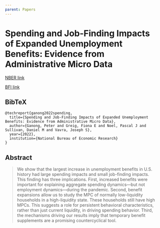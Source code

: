 ```yaml
---
parent: Papers
---
```


# Spending and Job-Finding Impacts of Expanded Unemployment Benefits: Evidence from Administrative Micro Data

[NBER link](https://www.nber.org/papers/w30315)

[BFI link](https://bfi.uchicago.edu/working-paper/spending-and-job-search-impacts-of-expanded-ui/)

## BibTeX
```
@techreport{ganong2022spending,
  title={Spending and Job-Finding Impacts of Expanded Unemployment Benefits: Evidence from Administrative Micro Data},
  author={Ganong, Peter and Greig, Fiona E and Noel, Pascal J and Sullivan, Daniel M and Vavra, Joseph S},
  year={2022},
  institution={National Bureau of Economic Research}
}
```

## Abstract

> We show that the largest increase in unemployment benefits in U.S. history had large spending impacts and small job-finding impacts. This finding has three implications. First, increased benefits were important for explaining aggregate spending dynamics—but not employment dynamics—during the pandemic. Second, benefit expansions allow us to study the MPC of normally low-liquidity households in a high-liquidity state. These households still have high MPCs. This suggests a role for persistent behavioral characteristics, rather than just current liquidity, in driving spending behavior. Third, the mechanisms driving our results imply that temporary benefit supplements are a promising countercyclical tool.


<!--

## My Notes

This paper contains some figures that might be good to mention in teaching.

> estimated one-month MPCs between 26 and 43 cents

(though note such households are suggested to have intrinsically higher MPC than average)


Context
- CARES ACt gave 600 USD per week April-July to unemployed people through the Pandemic Unemployment Assistance program.
    - Also expanded unemployment insurance coverage to more people
    - and extended coverage for people who were already on UI
- CARES PUA expired at the end of July 2020
- Executive order extended coverage with "Lost Wages Assistance", but delays meant those were usually given out in Sept.
- New legislation authorized 300 USD payments Jan-Sept of 2021



Effect on Job-finding is modest. (See figure 3.)
They argue this is because the recession resulted in the job finding rate already being depressed, so the effect of the benefits was relatively small.

But They focus only on new-job-finding, deliberately ignoring recall. That makes me doubt the generalizability of their conclusions here.

The typical pattern for someone receiving these benefits wasn't that they lost their job.
It was that there hours were reduced by government mandate.
In fact, many of the people receiving these benefits were still employed at the time, just at reduced hours.


Section 4.4 says that:

> There is some evidence that the expiration of
the $600 supplement might have had a small effect on recalls but the evidence is hard to interpret, and
even the upper bound of plausible causal impacts on recalls still implies small aggregate employment
effects. There is no evidence of any effect of the $300 supplement on recalls.

But of course UI benefits won't reduce recall. You lose the benefits if you don't respond to the recall, right?
On the other hand, at least for the pandemic, you keep the benefits if you respond to the recall, as long as you don't work too much.
So the employment effect of the pandemic should be seen in reduced hours, not reduced unemployment status. No?

Look at the appendix graphs, I'm convinced it makes since to look at job-finding seperately from recall.
But it's still odd that "hour" doesn't get any crtl-f hits.

> We define a worker as having been recalled when they begin an employment spell with their prior
employer between five weeks before and three weeks after the end of a benefit spell.

Actually, based on this snippet from the appendix, either the paper is mismeasuring recall, 
or I am misremembering how the benefits programs worked.



I asked wife. She says recalled workers indeed got +300 per week if you don't work beyond a certain threshold.
Thresholds depends on per-person working hours. 
It was something like less than half. Spitballed 400 dollar threshold if you previously made 1000.
But with the extra 300 from feds, it made sense to stay below that threshold.

I found official verification of this [here](https://www.dol.gov/newsroom/releases/eta/eta20210225-0), though it doesn't go into details:

> The new guidance expands eligibility to three categories of workers: ... Workers laid off, or **who have had their work hours reduced** as a direct result of the pandemic.

Ah, the linked guidance was retroactive, but issued February 25, 2021
The paper's data only extends through February 2021

> Our sample runs
through February 2021 because this is when we can most reliably measure job-finding. Specifically,
benefit eligibility extensions mean that UI exits from April 2020 through February 2021 rarely reflect
benefit exhaustion and therefore usually reflect a return to work.4

> For example, the California Policy Lab (Bell et al. 2022) calculates that fewer than 3 in 1000 recipients exhausted
benefits during this time period. However, beginning in March 2021, there are a number of UI exits which do not reflect
job-finding because of a technical issue with how UI systems pay claims for spells that last longer than a year (Bell
et al. 2021). Extending our analysis to later periods therefore requires measuring job starts from direct deposit labor
income in order to distinguish between UI exits arising from job-finding and exhaustion.

Strange how the reduced hours aren't mentioned either. But if there were other reasons for excluded the relevant time period from their analysis, then it makes sense that they might not bother to discuss it.

Actually actually, I checked again. People were still getting the benefit bonus when they worked, even back in May 2020. They got less UI, but still got the full federal bonus. I don't think that was a Minnesota-specific thing...
No benefits in August, but then they "covered the gap" in september (6 times 300 once, plus the regular weekly).
No bonus in October Nov...
Benefit bonus comes back in January and last through September.



Anecdotally, employees tried to keep reduced hours until the 300 USD benefits subsided.
Still saw the labor shortage in aggregate after that, 
and no obvious pattern jumps out looking at Fred's graph of [Average Weekly Hours of All Employees, Leisure and Hospitality](https://fred.stlouisfed.org/series/AWHAELAH) ([NSA](https://fred.stlouisfed.org/series/CEU7000000002))
so not sure why the employees my HH saw differed from the general vibe of the economy.

-->



<!--Also, several kitchen workers called the boss asking to be rehired as soon as the bonus stopped.-->


<!--

Hello,

I was talking to a restaurant manager, and they described the following pattern for their part-time employees' working decisions during the pandemic:
Employees continue to receive partial UI benefits after being recalled to work. 
The full federal bonus (600 then later 300 USD) is paid out as long as the employee receives any UI benefits. 
Thus the optimal thing for the employee to do is work some number of reduced hours just below the threshold that would result in their losing benefits.
And indeed, it wasn't until the 300 dollar bonus expired that employees wanted to work full hours again.
I wondered whether such situations 



I was talking to a restaurant manager, and they described how recalled employees still received the full federal bonus (600 then later 300 USD) to UI as long as they had reduced hours low enough to collect any UI benefits at all. Thus employees would aim to work just below this threshold, and only wanted longer hours again once the bonus 300 stopped being paid out.

I'm curious how common this kind of situation was. 

Just eyeballing the graph of average weekly hours for leisure/hospitality, I don't see a Sept 2021 spike (if anything avg hours looks a bit elevated during the benefits period), but anecdotally the manager made this sound like a common problem among part-time employers.

I was referred to your paper on Spending and Job-Finding Impacts of Expanded Unemployment Benefits, but the paper looks at the extensive margin, defining recall based on the end of a benefit spell. Still, I thought it might be worth asking:

Would you happen to have an idea how common it was for employees to be recalled but working low-enough hours to continue receiving pandemic UI? Is that something which can be observed in your data?

Thanks,
Robert Winslow

https://fred.stlouisfed.org/series/CEU7000000002


https://bfi.uchicago.edu/working-paper/spending-and-job-search-impacts-of-expanded-ui/


-->


